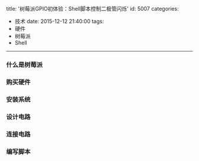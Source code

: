 title: '树莓派GPIO初体验：Shell脚本控制二极管闪烁'
id: 5007
categories:
  - 技术
date: 2015-12-12 21:40:00
tags:
  - 硬件
  - 树莓派
  - Shell
---

### 什么是树莓派

### 购买硬件

### 安装系统

### 设计电路

### 连接电路

### 编写脚本